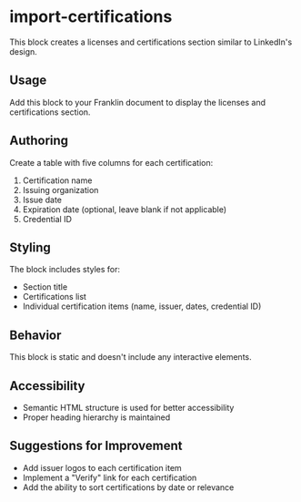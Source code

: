# import-certifications

This block creates a licenses and certifications section similar to LinkedIn's design.

## Usage

Add this block to your Franklin document to display the licenses and certifications section.

## Authoring

Create a table with five columns for each certification:
1. Certification name
2. Issuing organization
3. Issue date
4. Expiration date (optional, leave blank if not applicable)
5. Credential ID

## Styling

The block includes styles for:
- Section title
- Certifications list
- Individual certification items (name, issuer, dates, credential ID)

## Behavior

This block is static and doesn't include any interactive elements.

## Accessibility

- Semantic HTML structure is used for better accessibility
- Proper heading hierarchy is maintained

## Suggestions for Improvement

- Add issuer logos to each certification item
- Implement a "Verify" link for each certification
- Add the ability to sort certifications by date or relevance